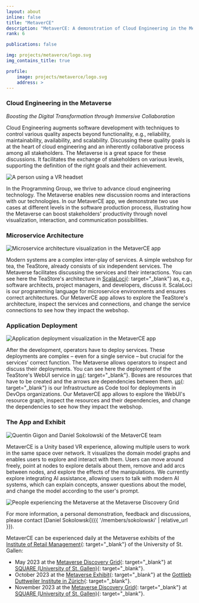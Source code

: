 ```yaml
---
layout: about
inline: false
title: "MetaverCE"
description: "MetaverCE: A demonstration of Cloud Engineering in the Metaverse."
rank: 6

publications: false

img: projects/metaverce/logo.svg
img_contains_title: true

profile:
    image: projects/metaverce/logo.svg
    address: >
---
```


### Cloud Engineering in the Metaverse

<cite>Boosting the Digital Transformation through Immersive Collaboration</cite>

Cloud Engineering augments software development with techniques to control various quality aspects beyond functionality, e.g., reliability, maintainability, availability, and scalability.
Discussing these quality goals is at the heart of cloud engineering and an inherently collaborative process among all stakeholders.
The Metaverse is a great space for these discussions. It facilitates the exchange of stakeholders on various levels, supporting the definition of the right goals and their achievement.

<img src="{{ '/assets/img/projects/metaverce/metaverce-user.jpg' | relative_url }}" alt="A person using a VR headset" class="img-float-left rounded">

In the Programming Group, we thrive to advance cloud engineering technology.
The Metaverse enables new discussion rooms and interactions with our technologies.
In our MetaverCE app,
we demonstrate two use cases at different levels in the software production process,
illustrating how the Metaverse can boost stakeholders' productivity through novel visualization, interaction, and communication possibilities.

### Microservice Architecture

<img src="{{ '/assets/img/projects/metaverce/microservice-architecture.jpg' | relative_url }}" alt="Microservice architecture visualization in the MetaverCE app" class="img-float-right rounded">

Modern systems are a complex inter-play of services. A simple webshop for tea, the TeaStore, already consists of six independent services. The Metaverse facilitates discussing the services and their interactions.
You can see here the TeaStore's architecture in [ScalaLoci](https://scala-loci.github.io/){: target="_blank"} as, e.g., software architects, project managers, and developers, discuss it. ScalaLoci is our programming language for microservice environments and ensures correct architectures.
Our MetaverCE app allows to explore the TeaStore's architecture, inspect the services and connections, and change the service connections to see how they impact the webshop.

### Application Deployment

<img src="{{ '/assets/img/projects/metaverce/application-deployment.jpg' | relative_url }}" alt="Application deployment visualization in the MetaverCE app" class="img-float-right rounded">

After the development, operators have to deploy services. These deployments are complex – even for a single service – but crucial for the services' correct function. The Metaverse allows operators to inspect and discuss their deployments.
You can see here the deployment of the TeaStore's WebUI service in [µs](https://mjuz.rocks/){: target="_blank"}. Boxes are resources that have to be created and the arrows are dependencies between them. [µs](https://mjuz.rocks/){: target="_blank"} is our Infrastructure as Code tool for deployments in DevOps organizations.
Our MetaverCE app allows to explore the WebUI's resource graph, inspect the resources and their dependencies, and change the dependencies to see how they impact the webshop.

### The App and Exhibit

<img src="{{ '/assets/img/projects/metaverce/metaverce-team.jpg' | relative_url }}" alt="Quentin Gigon and Daniel Sokolowski of the MetaverCE team" class="img-float-right rounded">

MetaverCE is a Unity based VR experience, allowing multiple users to work in the same space over network.
It visualizes the domain model graphs and enables users to explore and interact with them.
Users can move around freely,
point at nodes to explore details about them,
remove and add arcs between nodes,
and explore the effects of the manipulations.
We currently explore integrating AI assistance,
allowing users to talk with modern AI systems,
which can explain concepts, answer questions about the model, and change the model according to the user's prompt.

<img src="{{ '/assets/img/projects/metaverce/exhibit.jpg' | relative_url }}" alt="People experiencing the Metaverse at the Metaverse Discovery Grid" class="img-float-right rounded">   

For more information, a personal demonstration, feedback and discussions, please contact [Daniel Sokolowski]({{ '/members/sokolowski' | relative_url }}).

MetaverCE can be experienced daily at the Metaverse exhibits of the [Institute of Retail Management](https://irm.unisg.ch/en){: target="_blank"} of the University of St. Gallen:

* May 2023 at the [Metaverse Discovery Grid](https://www.metaverse-hsg.ch/){: target="_blank"} at [SQUARE (University of St. Gallen)](https://www.hsg-square.ch/en/){: target="_blank"}.
* October 2023 at the [Metaverse Exhibit](https://www.metaverse-hsg.ch/){: target="_blank"} at the [Gottlieb Duttweiler Institute in Zürich](https://gdi.ch/en){: target="_blank"}.
* November 2023 at the [Metaverse Discovery Grid](https://www.metaverse-hsg.ch/){: target="_blank"} at [SQUARE (University of St. Gallen)](https://www.hsg-square.ch/en/){: target="_blank"}.
